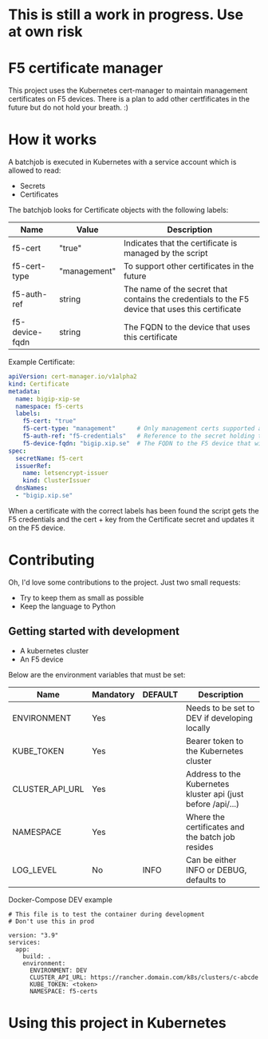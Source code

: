# This is still a work in progress. Use at own risk

# F5 certificate manager

This project uses the Kubernetes cert-manager to maintain management certificates on F5 devices.
There is a plan to add other certfificates in the future but do not hold your breath. :)

# How it works
A batchjob is executed in Kubernetes with a service account which is allowed to read:

* Secrets
* Certificates

The batchjob looks for Certificate objects with the following labels:

| Name           | Value        | Description                                                                                      |
|----------------|--------------|--------------------------------------------------------------------------------------------------|
| f5-cert        | "true"       | Indicates that the certificate is managed by the script                                          |
| f5-cert-type   | "management" | To support other certificates in the future                                                      |
| f5-auth-ref    | string       | The name of the secret that contains the credentials to the F5 device that uses this certificate |
| f5-device-fqdn | string       | The FQDN to the device that uses this certificate                                                |

Example Certificate:
```yaml
apiVersion: cert-manager.io/v1alpha2
kind: Certificate
metadata:
  name: bigip-xip-se
  namespace: f5-certs
  labels:
    f5-cert: "true"
    f5-cert-type: "management"      # Only management certs supported at the moment
    f5-auth-ref: "f5-credentials"   # Reference to the secret holding the credentials (same namespace)
    f5-device-fqdn: "bigip.xip.se"  # The FQDN to the F5 device that will be updated
spec:
  secretName: f5-cert
  issuerRef:
    name: letsencrypt-issuer
    kind: ClusterIssuer
  dnsNames:
  - "bigip.xip.se"
```

When a certificate with the correct labels has been found the script gets the F5 credentials and the cert + key from the Certificate secret and updates it on the F5 device.


# Contributing
Oh, I'd love some contributions to the project. Just two small requests:

* Try to keep them as small as possible
* Keep the language to Python

## Getting started with development

* A kubernetes cluster
* An F5 device

Below are the environment variables that must be set:

| Name            | Mandatory | DEFAULT | Description                                                  |
|-----------------|-----------|---------|--------------------------------------------------------------|
| ENVIRONMENT     | Yes       |         | Needs to be set to DEV if developing locally                 |
| KUBE_TOKEN      | Yes       |         | Bearer token to the Kubernetes cluster                       |
| CLUSTER_API_URL | Yes       |         | Address to the Kubernetes kluster api (just before /api/...) |
| NAMESPACE       | Yes       |         | Where the certificates and the batch job resides             |
| LOG_LEVEL       | No        | INFO    | Can be either INFO or DEBUG, defaults to                     |

Docker-Compose DEV example

```
# This file is to test the container during development
# Don't use this in prod

version: "3.9"
services:
  app:
    build: .
    environment:
      ENVIRONMENT: DEV
      CLUSTER_API_URL: https://rancher.domain.com/k8s/clusters/c-abcde
      KUBE_TOKEN: <token>
      NAMESPACE: f5-certs
```

# Using this project in Kubernetes


